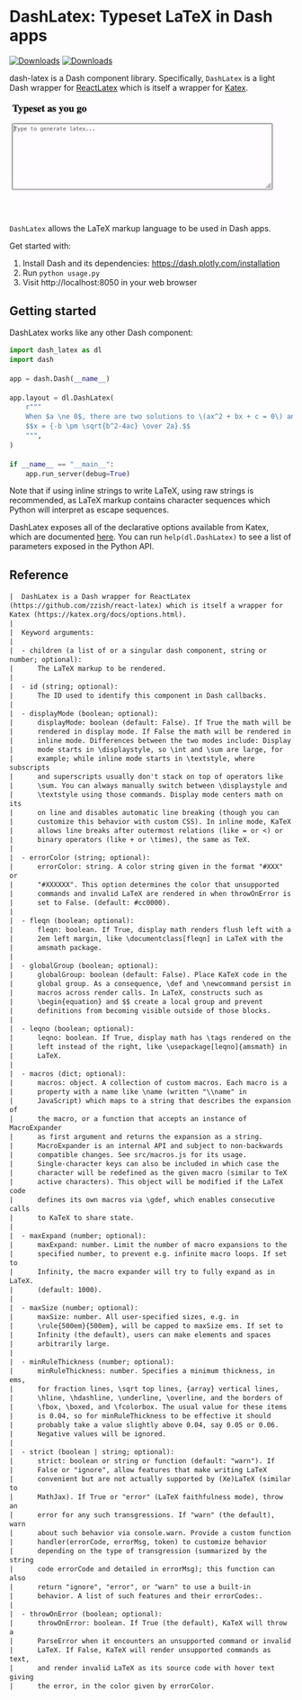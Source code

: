 # DashLatex: Typeset LaTeX in Dash apps
[![Downloads](https://pepy.tech/badge/dash-latex)](https://pepy.tech/project/dash-latex)
[![Downloads](https://pepy.tech/badge/dash-latex/week)](https://pepy.tech/project/dash-latex)

dash-latex is a Dash component library. Specifically, `DashLatex` is a light Dash wrapper for [ReactLatex](https://github.com/zzish/react-latex) which is itself a wrapper for [Katex](https://katex.org/docs/options.html).

![demo-video](./demo.gif)

`DashLatex` allows the LaTeX markup language to be used in Dash apps.

Get started with:

1. Install Dash and its dependencies: https://dash.plotly.com/installation
2. Run `python usage.py`
3. Visit http://localhost:8050 in your web browser

## Getting started

DashLatex works like any other Dash component:

```python
import dash_latex as dl
import dash

app = dash.Dash(__name__)

app.layout = dl.DashLatex(
    r"""
    When $a \ne 0$, there are two solutions to \(ax^2 + bx + c = 0\) and they are
    $$x = {-b \pm \sqrt{b^2-4ac} \over 2a}.$$
    """,
)

if __name__ == "__main__":
    app.run_server(debug=True)
```

Note that if using inline strings to write LaTeX, using raw strings is recommended, as LaTeX markup contains character sequences which Python will interpret as escape sequences.

DashLatex exposes all of the declarative options available from Katex, which are documented [here](https://katex.org/docs/options.html). You can run `help(dl.DashLatex)` to see a list of parameters exposed in the Python API.

## Reference

```
|  DashLatex is a Dash wrapper for ReactLatex (https://github.com/zzish/react-latex) which is itself a wrapper for Katex (https://katex.org/docs/options.html).
|
|  Keyword arguments:
|
|  - children (a list of or a singular dash component, string or number; optional):
|      The LaTeX markup to be rendered.
|
|  - id (string; optional):
|      The ID used to identify this component in Dash callbacks.
|
|  - displayMode (boolean; optional):
|      displayMode: boolean (default: False). If True the math will be
|      rendered in display mode. If False the math will be rendered in
|      inline mode. Differences between the two modes include: Display
|      mode starts in \displaystyle, so \int and \sum are large, for
|      example; while inline mode starts in \textstyle, where subscripts
|      and superscripts usually don't stack on top of operators like
|      \sum. You can always manually switch between \displaystyle and
|      \textstyle using those commands. Display mode centers math on its
|      on line and disables automatic line breaking (though you can
|      customize this behavior with custom CSS). In inline mode, KaTeX
|      allows line breaks after outermost relations (like = or <) or
|      binary operators (like + or \times), the same as TeX.
|
|  - errorColor (string; optional):
|      errorColor: string. A color string given in the format "#XXX" or
|      "#XXXXXX". This option determines the color that unsupported
|      commands and invalid LaTeX are rendered in when throwOnError is
|      set to False. (default: #cc0000).
|
|  - fleqn (boolean; optional):
|      fleqn: boolean. If True, display math renders flush left with a
|      2em left margin, like \documentclass[fleqn] in LaTeX with the
|      amsmath package.
|
|  - globalGroup (boolean; optional):
|      globalGroup: boolean (default: False). Place KaTeX code in the
|      global group. As a consequence, \def and \newcommand persist in
|      macros across render calls. In LaTeX, constructs such as
|      \begin{equation} and $$ create a local group and prevent
|      definitions from becoming visible outside of those blocks.
|
|  - leqno (boolean; optional):
|      leqno: boolean. If True, display math has \tags rendered on the
|      left instead of the right, like \usepackage[leqno]{amsmath} in
|      LaTeX.
|
|  - macros (dict; optional):
|      macros: object. A collection of custom macros. Each macro is a
|      property with a name like \name (written "\\name" in
|      JavaScript) which maps to a string that describes the expansion of
|      the macro, or a function that accepts an instance of MacroExpander
|      as first argument and returns the expansion as a string.
|      MacroExpander is an internal API and subject to non-backwards
|      compatible changes. See src/macros.js for its usage.
|      Single-character keys can also be included in which case the
|      character will be redefined as the given macro (similar to TeX
|      active characters). This object will be modified if the LaTeX code
|      defines its own macros via \gdef, which enables consecutive calls
|      to KaTeX to share state.
|
|  - maxExpand (number; optional):
|      maxExpand: number. Limit the number of macro expansions to the
|      specified number, to prevent e.g. infinite macro loops. If set to
|      Infinity, the macro expander will try to fully expand as in LaTeX.
|      (default: 1000).
|
|  - maxSize (number; optional):
|      maxSize: number. All user-specified sizes, e.g. in
|      \rule{500em}{500em}, will be capped to maxSize ems. If set to
|      Infinity (the default), users can make elements and spaces
|      arbitrarily large.
|
|  - minRuleThickness (number; optional):
|      minRuleThickness: number. Specifies a minimum thickness, in ems,
|      for fraction lines, \sqrt top lines, {array} vertical lines,
|      \hline, \hdashline, \underline, \overline, and the borders of
|      \fbox, \boxed, and \fcolorbox. The usual value for these items
|      is 0.04, so for minRuleThickness to be effective it should
|      probably take a value slightly above 0.04, say 0.05 or 0.06.
|      Negative values will be ignored.
|
|  - strict (boolean | string; optional):
|      strict: boolean or string or function (default: "warn"). If
|      False or "ignore", allow features that make writing LaTeX
|      convenient but are not actually supported by (Xe)LaTeX (similar to
|      MathJax). If True or "error" (LaTeX faithfulness mode), throw an
|      error for any such transgressions. If "warn" (the default), warn
|      about such behavior via console.warn. Provide a custom function
|      handler(errorCode, errorMsg, token) to customize behavior
|      depending on the type of transgression (summarized by the string
|      code errorCode and detailed in errorMsg); this function can also
|      return "ignore", "error", or "warn" to use a built-in
|      behavior. A list of such features and their errorCodes:.
|
|  - throwOnError (boolean; optional):
|      throwOnError: boolean. If True (the default), KaTeX will throw a
|      ParseError when it encounters an unsupported command or invalid
|      LaTeX. If False, KaTeX will render unsupported commands as text,
|      and render invalid LaTeX as its source code with hover text giving
|      the error, in the color given by errorColor.
```
